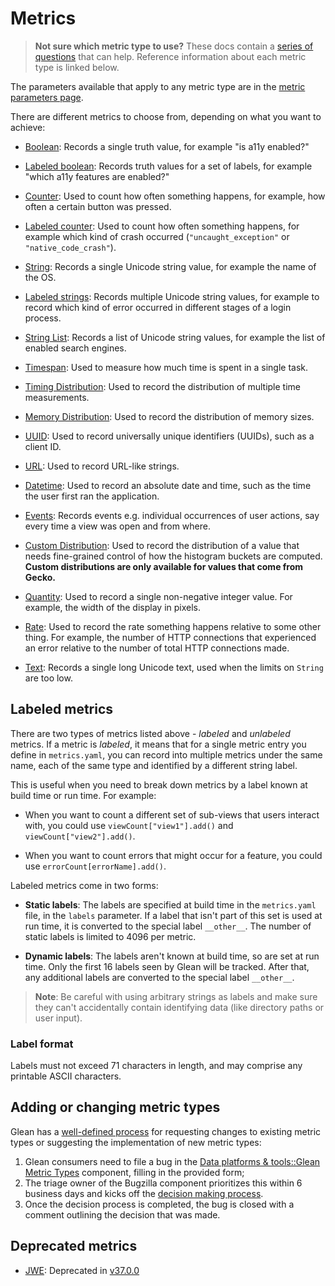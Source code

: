 # Metrics

> **Not sure which metric type to use?** These docs contain a [series of questions](../../user/metrics/adding-new-metrics.html#choosing-a-metric-type) that can help. Reference information about each metric type is linked below.

The parameters available that apply to any metric type are in the [metric parameters page](../yaml/index.html).

There are different metrics to choose from, depending on what you want to achieve:

* [Boolean](boolean.md): Records a single truth value, for example "is a11y enabled?"

* [Labeled boolean](labeled_booleans.md): Records truth values for a set of labels, for example "which a11y features are enabled?"

* [Counter](counter.md): Used to count how often something happens, for example, how often a certain button was pressed.

* [Labeled counter](labeled_counters.md): Used to count how often something happens, for example which kind of crash occurred (`"uncaught_exception"` or `"native_code_crash"`).

* [String](string.md): Records a single Unicode string value, for example the name of the OS.

* [Labeled strings](labeled_strings.md): Records multiple Unicode string values, for example to record which kind of error occurred in different stages of a login process.

* [String List](string_list.md): Records a list of Unicode string values, for example the list of enabled search engines.

* [Timespan](timespan.md): Used to measure how much time is spent in a single task.

* [Timing Distribution](timing_distribution.md): Used to record the distribution of multiple time measurements.

* [Memory Distribution](memory_distribution.md): Used to record the distribution of memory sizes.

* [UUID](uuid.md): Used to record universally unique identifiers (UUIDs), such as a client ID.

* [URL](url.md): Used to record URL-like strings.

* [Datetime](datetime.md): Used to record an absolute date and time, such as the time the user first ran the application.

* [Events](event.md): Records events e.g. individual occurrences of user actions, say every time a view was open and from where.

* [Custom Distribution](custom_distribution.md): Used to record the distribution of a value that needs fine-grained control of how the histogram buckets are computed.  **Custom distributions are only available for values that come from Gecko.**

* [Quantity](quantity.md): Used to record a single non-negative integer value. For example, the width of the display in pixels.

* [Rate](rate.md): Used to record the rate something happens relative to some other thing.
  For example, the number of HTTP connections that experienced an error relative to the number of total HTTP connections made.

* [Text](text.md): Records a single long Unicode text, used when the limits on `String` are too low.

## Labeled metrics

There are two types of metrics listed above - *labeled* and *unlabeled* metrics. If a metric is *labeled*, it means that for a single metric entry you define in `metrics.yaml`, you can record into multiple metrics under the same name, each of the same type and identified by a different string label.

This is useful when you need to break down metrics by a label known at build time or run time. For example:

- When you want to count a different set of sub-views that users interact with, you could use `viewCount["view1"].add()` and `viewCount["view2"].add()`.

- When you want to count errors that might occur for a feature, you could use `errorCount[errorName].add()`.

Labeled metrics come in two forms:

- **Static labels**: The labels are specified at build time in the `metrics.yaml` file, in the `labels` parameter.
  If a label that isn't part of this set is used at run time, it is converted to the special label `__other__`.
  The number of static labels is limited to 4096 per metric.

- **Dynamic labels**: The labels aren't known at build time, so are set at run time.
  Only the first 16 labels seen by Glean will be tracked. After that, any additional labels are converted to the special label `__other__`.

> **Note**: Be careful with using arbitrary strings as labels and make sure they can't accidentally contain identifying data (like directory paths or user input).

### Label format

Labels must not exceed 71 characters in length, and may comprise any printable ASCII characters.

## Adding or changing metric types
Glean has a [well-defined process](https://wiki.mozilla.org/Glean/Adding_or_changing_Glean_metric_types) for requesting changes to existing metric types or suggesting the implementation of new metric types:

1.  Glean consumers need to file a bug in the [Data platforms & tools::Glean Metric Types](https://bugzilla.mozilla.org/enter_bug.cgi?product=Data%20Platform%20and%20Tools&component=Glean%20Metric%20Types) component, filling in the provided form;
2.  The triage owner of the Bugzilla component prioritizes this within 6 business days and kicks off the [decision making process](https://wiki.mozilla.org/Glean/Adding_or_changing_Glean_metric_types#The_decision_making_process).
3.  Once the decision process is completed, the bug is closed with a comment outlining the decision that was made.


## Deprecated metrics

- [JWE](https://docs.google.com/document/d/1nntNIiE6braTGzoKf-lx21OVDd8ssyeIeJu3jnQQfEE/edit?usp=sharing): Deprecated in [v37.0.0](https://github.com/mozilla/glean/blob/main/CHANGELOG.md#v3700-2021-04-30)
